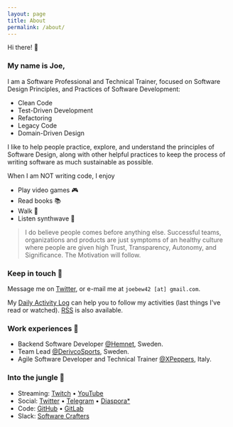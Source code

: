 ```yaml
---
layout: page
title: About
permalink: /about/
---
```


Hi there! :wave:

### My name is Joe,

I am a Software Professional and Technical Trainer, focused on Software Design Principles, and Practices of Software Development:

- Clean Code
- Test-Driven Development
- Refactoring
- Legacy Code
- Domain-Driven Design

I like to help people practice, explore, and understand the principles of Software Design, along with other helpful practices to keep the process of writing software as much sustainable as possible.

When I am NOT writing code, I enjoy

- Play video games :video_game:
- Read books :books:
- Walk :walking:
- Listen synthwave :musical_note:

> I do believe people comes before anything else. Successful teams, organizations and products are just symptoms of an healthy culture where people are given high Trust, Transparency, Autonomy, and Significance. The Motivation will follow.

### Keep in touch :bookmark:

Message me on [Twitter](https://twitter.com/joebew42), or e-mail me at `joebew42 [at] gmail.com`.

My [Daily Activity Log](http://joebew42.github.io/events.xml) can help you to follow my activities (last things I've read or watched). [RSS](https://daily2rss.herokuapp.com/rss/?url=http://joebew42.github.io/events) is also available.

### Work experiences :briefcase:

- Backend Software Developer [@Hemnet](https://twitter.com/hemnet), Sweden.
- Team Lead [@DerivcoSports](https://twitter.com/derivcosports), Sweden.
- Agile Software Developer and Technical Trainer [@XPeppers](https://twitter.com/xpeppers), Italy.

### Into the jungle :palm_tree:

- Streaming: [Twitch](https://twitch.tv/joebew42) • [YouTube](https://www.youtube.com/channel/UCEt-X-5yZ86SYTNDbSQgVAQ)
- Social: [Twitter](https://twitter.com/joebew42) • [Telegram](https://t.me/joebew42) • [Diaspora*](https://joindiaspora.com/people/fdc8e995614a2609)
- Code: [GitHub](https://github.com/joebew42) • [GitLab](https://gitlab.com/joebew42)
- Slack: [Software Crafters](http://slack.softwarecraftsmanship.org/)
